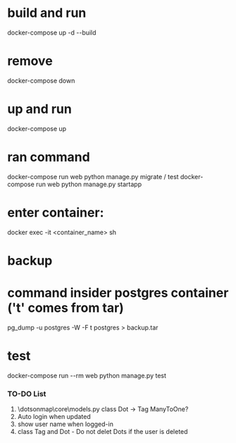 # build and run
docker-compose up -d --build

# remove
docker-compose down

# up and run
docker-compose up

# ran command
docker-compose run web python manage.py migrate / test
docker-compose run web python manage.py startapp <name>

# enter container:
docker exec -it <container_name> sh

# backup
# command insider postgres container ('t' comes from tar)
pg_dump -u postgres -W -F t postgres > backup.tar

# test
docker-compose run --rm  web python manage.py test

### TO-DO List
1) \dotsonmap\core\models.py class Dot -> Tag ManyToOne?
2) Auto login when updated
3) show user name when logged-in
4) class Tag and Dot - Do not delet Dots if the user is deleted
